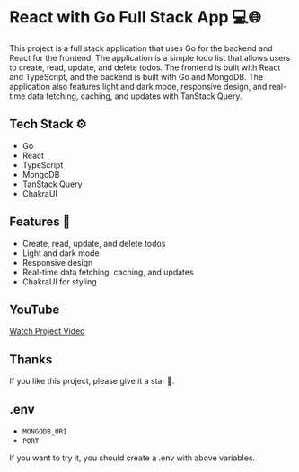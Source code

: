 # React with Go Full Stack App 💻🌐

This project is a full stack application that uses Go for the backend and React for the frontend. The application is a simple todo list that allows users to create, read, update, and delete todos. The frontend is built with React and TypeScript, and the backend is built with Go and MongoDB. The application also features light and dark mode, responsive design, and real-time data fetching, caching, and updates with TanStack Query.

## Tech Stack ⚙️

- Go
- React
- TypeScript
- MongoDB
- TanStack Query
- ChakraUI

## Features 🚀

- Create, read, update, and delete todos
- Light and dark mode
- Responsive design
- Real-time data fetching, caching, and updates
- ChakraUI for styling

## YouTube
[Watch Project Video](https://youtu.be/Un2KtJCeNTE)

## Thanks
If you like this project, please give it a star 🌟.

## .env
- `MONGODB_URI`
- `PORT`
  
If you want to try it, you should create a .env with above variables.

